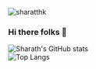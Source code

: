 <p align="left"> <img src="https://komarev.com/ghpvc/?username=sharatthk&label=Profile%20views&color=0e75b6&style=flat" alt="sharatthk" /> </p>

### Hi there folks 👋

![Sharath's GitHub stats](https://github-readme-stats.vercel.app/api?username=sharatthk&theme=vision-friendly-dark&show_icons=true)<br />
![Top Langs](https://github-readme-stats.vercel.app/api/top-langs/?username=sharatthk&theme=vision-friendly-dark&hide=assembly)
<!--
**sharatthk/sharatthk** is a ✨ _special_ ✨ repository because its `README.md` (this file) appears on your GitHub profile.

Here are some ideas to get you started:

- 🔭 I’m currently working on ...
- 🌱 I’m currently learning ...
- 👯 I’m looking to collaborate on ...
- 🤔 I’m looking for help with ...
- 💬 Ask me about ...
- 📫 How to reach me: ...
- 😄 Pronouns: ...
- ⚡ Fun fact: ...
-->
